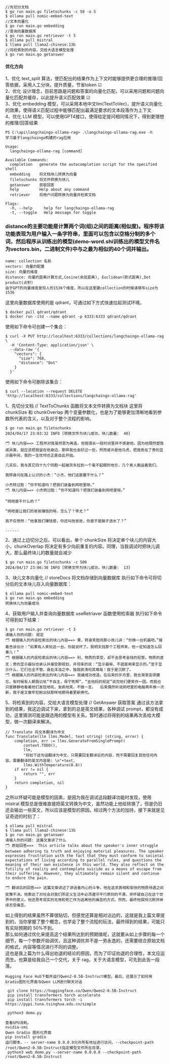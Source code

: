 

```
//先切分文档 
$ go run main.go filetochunks -c 50 -o 5
$ ollama pull nomic-embed-text
//文本向量化
$ go run main.go embedding
//查询向量数据库
$ go run main.go retriever -t 3
$ ollama pull mistral
$ llama pull llama2-chinese:13b
//将检索到的内容，交给大语言模型处理
$ go run main.go getanswer
```

#### 优化方向
 1、优化 text_split 算法，使匹配出的结果作为上下文时能够提供更合理的推理/回答依据，采用人工分块，提升质量，节省token ☑   
 2、优化 设计理念，目前思路是问题和答案的向量化匹配，可以采用问题和问题向量化匹配并缓存，以此提升语义匹配效果 ☑   
 3、优化 embedding 模型，可以采用本地中文llm(TextToVec)，提升语义向量化的效果，使得语义匹配过程中能够匹配出最满足要求的文本段落作为上下文   
 4、优化 LLM 模型，可以使用GPT4接口，使得给定提问相同情况下，得到更理想的推理/回答结果   

```
PS C:\api\langchaingo-ollama-rag> .\langchaingo-ollama-rag.exe -h
学习基于langchaingo构建的rag应用

Usage:
  langchaingo-ollama-rag [command]

Available Commands:
  completion   generate the autocompletion script for the specified shell
  embedding    将文档块儿转换为向量
  filetochunks 将文件转换为块儿
  getanswer    获取回答
  help         Help about any command
  retriever    将用户问题转换为向量并检索文档

Flags:
  -h, --help     help for langchaingo-ollama-rag
  -t, --toggle   Help message for toggle
```

### distance的主要功能是计算两个词(组)之间的距离(相似度)。程序将该功能表现为用户输入一条字符串，里面可以包含以空格分制的多个词，然后程序从训练出的模型(demo-word.shi训练出的模型文件名为vectors.bin，二进制文件)中与之最为相似的40个词并输出。
 
 ```
name: collection 名称
vectors: 向量的配置
size: 向量的维度
distance: 向量的距离计算方式,Cosine(余弦距离), Euclidean(欧式距离),Dot product(点积)
由于GPT的向量维度是惊人的1536个维度，所以在这里建collection的时候请填写size为1536
```


这里向量数据库使用的是 qdrant，可通过如下方式快速拉起测试环境。
```
$ docker pull qdrant/qdrant
$ docker run -itd --name qdrant -p 6333:6333 qdrant/qdrant
```

使用如下命令可创建一个集合：
```
$ curl -X PUT http://localhost:6333/collections/langchaingo-ollama-rag \
  -H 'Content-Type: application/json' \
  --data-raw '{
    "vectors": {
      "size": 768,
      "distance": "Dot"
    }
  }'
```

使用如下命令可删除该集合：
```
$ curl --location --request DELETE 'http://localhost:6333/collections/langchaingo-ollama-rag'

```

1、先切分文档 // TextToChunks 函数将文本文件转换为文档块 这里将 chunkSize 和 chunkOverlap 两个变量参数化，也是为了能够更加清晰地看到参数所代表的含义，以及对于整个流程的影响。
```
$ go run main.go filetochunks
2024/04/17 23:03:32 INFO [转换文件为块儿成功，块儿数量:  40]

🗂 块儿内容==> 工程师对我虽然恩为再造，但我很长一段时间里并不感谢他，因为他既然塑我成异类，就应该把我留在他身边，那样我也会好过一些，然而或许是他马虎，把我丢在了旁的显示器中间，我的一生坎坷也正是自此开始。

几天后，我与其它四十九个同胞一起被货车拉到一个毫不起眼的地方，几个男人搬运着我们。

我转身问在路上认识的小杰：“小杰，他们这是要干什么？”

小杰转过脸：“你不知道吗？把我们装备到网吧里呀。”
🗂 块儿内容==> 小杰转过脸：“你不知道吗？把我们装备到网吧里呀。”

“网吧是干什么的？”

“网吧是让我们的爸爸赚钱的呀。怎么了？李尤？”

我不仅愤然：“他拿我们赚钱使，你还叫他爸爸，你是不是脑子进水了？”

......

```

2、通过上边切分之后，可以看出，单个 chunkSize 将决定单个块儿的内容大小，chunkOverlap 将决定有多少向前重复的内容。同理，当我调试时把块儿调大，那么最终块儿的数量就会减少

```
$ go run main.go filetochunks -c 500
2024/04/17 23:06:30 INFO [转换文件为块儿成功，块儿数量:  13]

```

3、块儿文本向量化 // storeDocs 将文档存储到向量数据库 执行如下命令可将切分后的文本块儿存入向量数据库：
```
$ ollama pull nomic-embed-text
$ go run main.go embedding
转换块儿为向量成功

```
4、获取用户输入并查询向量数据库 useRetriaver 函数使用检索器 执行如下命令可得到如下结果：
```
$ go run main.go retriever -t 3
请输入你的问题: 规定
🗂 根据输入的内容检索出的块儿内容==> 果，转身笑脸同那小孩儿讲：“你换一台机器吧。”接着告诉伙计：“如果有人来玩这一台，你就说坏了。我明天找那个工程师来，他一定知道怎么回事儿！”
🗂 根据输入的内容检索出的块儿内容==> 利、物质的享受，却不去思考金钱的短暂，物质的虚无；旁的显示器似也承认并接受那规划，并坦率的说：“显示器嘛，不就是用来显示的。”至于显示什么，它们也全不管。身处浑浊之中，独我欲清何其难哉！我于是沉默了。
🗂 根据输入的内容检索出的块儿内容==> 我被成功改造，在后来的岁月里，我也渐渐变得健忘，有时候有人朝我讥吼“不自主，毋宁死啊”，“去他妈的规定”说完他们便笑作一团。而我也只是静静地看着他们发狂地吼，发疯地笑，不做一言。  后来偶然听说网吧里的电脑两年换一次新，我于是又像牢犯盼出狱那样地期待着更新换代。

```

5、将检索到的内容，交给大语言模型处理   // GetAnswer 获取答案 通过该方法拿到的结果，我这边调试下来，拿到的总是英文结果，各种调试 prompt，都没有成功，这里猜测可能是跟选用的模型有关系，暂时通过将得到的结果再次丢给大模型，做一次翻译来解决。
```
// Translate 将文本翻译为中文
func Translate(llm llms.Model, text string) (string, error) {
	completion, err := llms.GenerateFromSinglePrompt(
		context.TODO(),
		llm,
		"将如下这句话翻译为中文，只需要回复翻译后的内容，而不需要回复其他任何内容。需要翻译的英文内容是: \n"+text,
		llms.WithTemperature(0.8))
	if err != nil {
		return "", err
	}
	return completion, nil
}

```
之所以怀疑可能是模型的因素，是因为我在调试这段翻译功能时发现，使用 mistral 模型总是很难直接把英文转换为中文，虽然功能上他给转换了，但是仍旧还会输出一些英文，所以应该是模型的原因。经过两个方法的加持，接下来就是见证奇迹的时刻了：

```
$ ollama pull mistral
$ llama pull llama2-chinese:13b
$ go run main.go getanswer
请输入你的问题: 这篇文章讲了什么
🗂 原始回答==>  This article talks about the speaker's inner struggle between adhering to truth and enjoying material pleasures. The speaker expresses frustration with the fact that they must conform to societal expectations of living according to parallel rules, and questions the meaning of their own existence in this world. They also reflect on the futility of reality and contemplate suicide as a means of escape from their suffering. However, they ultimately remain silent and continue to endure the pain.

🗂 翻译后的回答==> 这篇文章讲述了讲话者内心的斗争，他在追求真相和愉快的物质待遇之间犹豫不决。他表达了对社会对我们所定义生活中必须遵守平行原则的不满，并怀疑自己在这个世界中的意义。他还思考现实的无用和死亡作为逃离他的痛苦的方式。然而，最终他保持沉默并继续忍受痛苦。

```

如上得到的结果虽然不算很贴切，但感觉还算是相对沾边的，这就是我上篇文章提到的，当你掌握了整个概念，也学会了整个流程的玩法，最终得到的结果，可能只有实际预期的 50%不到。  
那么如何通过优化来提高这个结果所达到的预期值呢，这就要从如上步骤的每一个细节，每一个参数开始调优，且这种调优并不是一劳永逸的，还需要结合原始文档的格式，内容等情况进行不同的调整。  
这也是我上篇为什么得出劝退的结论的原因，而为了印证劝退的合理性，本文应运而生。也算是给我自己一个交代，关于 rag，关于大语言模型，可先到此告一段落。  



```
Hugging Face Hub下载并运行Qwen2-0.5B-Instruct模型。最后，还展示了如何用Gradio图形化界面与Qwen LLM进行聊天对话

 git clone https://huggingface.co/Qwen/Qwen2-0.5B-Instruct  
 pip install transformers torch accelerate  
 pip install transformers torch -i https://pypi.tuna.tsinghua.edu.cn/simple

 python3 demo.py

查看GPU消耗。
nvidia-smi
Qwen Gradio 图形化界面
pip install gradio
运行脚本，-- server-name 0.0.0.0允许所有地址进行访问，--checkpoint-path /root/Qwen2-0.5B-Instruct指定模型文件所在目录。
 python3 web_demo.py --server-name 0.0.0.0 --checkpoint-path /root/Qwen2-0.5B-Instruct

```
